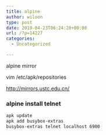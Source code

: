 ```yaml
---
title: alpine
author: wiloon
type: post
date: 2019-04-23T06:24:28+00:00
url: /?p=14227
categories:
  - Uncategorized

---
```

alpine mirror
  
vim /etc/apk/repositories
  
http://mirrors.ustc.edu.cn/

### alpine install telnet

```bash
apk update
apk add busybox-extras
busybox-extras telnet localhost 6900
```